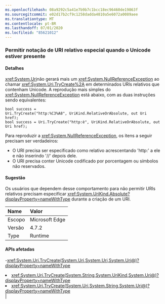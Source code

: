 ```yaml
---
ms.openlocfilehash: 08a9292c5a41e7b9b7c1bcc18ec96460de19863f
ms.sourcegitcommit: e02d17b2cf9c1258dadda4810a5e6072a0089aee
ms.translationtype: MT
ms.contentlocale: pt-BR
ms.lasthandoff: 07/01/2020
ms.locfileid: "85621012"
---
```

### <a name="support-special-relative-uri-notation-when-unicode-is-present"></a>Permitir notação de URI relativo especial quando o Unicode estiver presente

#### <a name="details"></a>Detalhes

<xref:System.Uri>não gerará mais um <xref:System.NullReferenceException> ao chamar <xref:System.Uri.TryCreate%2A> em determinados URIs relativos que contenham Unicode. A reprodução mais simples do <xref:System.NullReferenceException> está abaixo, com as duas instruções sendo equivalentes:<pre><code class="lang-csharp">bool success = Uri.TryCreate(&quot;http:%C3%A8&quot;, UriKind.RelativeOrAbsolute, out Uri href);&#13;&#10;bool success = Uri.TryCreate(&quot;http:&#232;&quot;, UriKind.RelativeOrAbsolute, out Uri href);&#13;&#10;</code></pre>Para reproduzir a <xref:System.NullReferenceException>, os itens a seguir precisam ser verdadeiros:<ul><li>O URI precisa ser especificado como relativo acrescentando 'http:' a ele e não inserindo '//' depois dele.</li><li>O URI precisa conter Unicode codificado por porcentagem ou símbolos não reservados.</li></ul>

#### <a name="suggestion"></a>Sugestão

Os usuários que dependem desse comportamento para não permitir URIs relativos precisam especificar <xref:System.UriKind.Absolute?displayProperty=nameWithType> durante a criação de um URI.

| Name    | Valor       |
|:--------|:------------|
| Escopo   |Microsoft Edge|
|Versão|4.7.2|
|Type|Runtime

#### <a name="affected-apis"></a>APIs afetadas

-<xref:System.Uri.TryCreate(System.Uri,System.Uri,System.Uri@)?displayProperty=nameWithType></li><li><xref:System.Uri.TryCreate(System.String,System.UriKind,System.Uri@)?displayProperty=nameWithType></li><li><xref:System.Uri.TryCreate(System.Uri,System.String,System.Uri@)?displayProperty=nameWithType></li></ul>|
